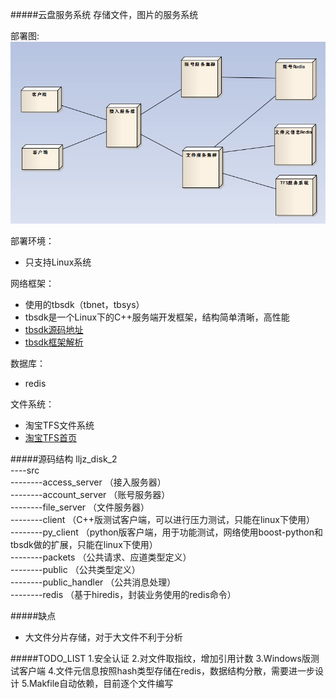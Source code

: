 #####云盘服务系统
    存储文件，图片的服务系统

部署图:<br/>
![部署图](./deployment.jpg)

部署环境：<br/>
* 只支持Linux系统

网络框架：<br/>
* 使用的tbsdk（tbnet，tbsys）
* tbsdk是一个Linux下的C++服务端开发框架，结构简单清晰，高性能
* [tbsdk源码地址](http://code.taobao.org/p/tb-common-utils/src/trunk/tbnet/)
* [tbsdk框架解析](http://blog.chinaunix.net/uid-20196318-id-3142050.html)

数据库：
* redis

文件系统：
* 淘宝TFS文件系统
* [淘宝TFS首页](http://tfs.taobao.org/)


#####源码结构
lljz_disk_2<br/>
----src<br/>
--------access_server   （接入服务器）<br/>
--------account_server  （账号服务器）<br/>
--------file_server     （文件服务器） <br/>
--------client          （C++版测试客户端，可以进行压力测试，只能在linux下使用） <br/>
--------py_client       （python版客户端，用于功能测试，网络使用boost-python和tbsdk做的扩展，只能在linux下使用）<br/>
--------packets         （公共请求、应道类型定义）<br/>
--------public          （公共类型定义）<br/>
--------public_handler  （公共消息处理）<br/>
--------redis           （基于hiredis，封装业务使用的redis命令）<br/>

#####缺点
* 大文件分片存储，对于大文件不利于分析

#####TODO_LIST
    1.安全认证
    2.对文件取指纹，增加引用计数
    3.Windows版测试客户端
    4.文件元信息按照hash类型存储在redis，数据结构分散，需要进一步设计
    5.Makfile自动依赖，目前逐个文件编写



